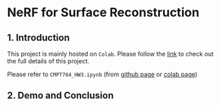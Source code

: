 # NeRF for Surface Reconstruction

## 1. Introduction

This project is mainly hosted on `Colab`. Please follow the [link](https://drive.google.com/drive/folders/1Krgtfiz_hM_lUEUqfWDTY1Xcw4Trfnea?usp=sharing) to check out the full details of this project.

Please refer to `CMPT764_HW3.ipynb` (from [github page](CMPT764_HW3.ipynb) or [colab page](https://colab.research.google.com/drive/1NfzIHCpZnXV7rVNSqcpHRRQu1IvbIesE?usp=sharing))

## 2. Demo and Conclusion
